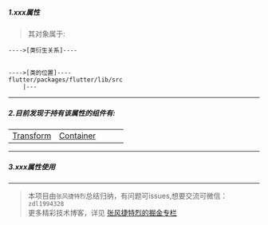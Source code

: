 ##### 1.xxx属性
> 其对象属于:

```
---->[类衍生关系]----


---->[类的位置]----
flutter/packages/flutter/lib/src
    |---
```

---

##### 2.目前发现于持有该属性的组件有:
 | |||||
---|---|---|---|---
| [Transform](https://github.com/toly-flutter/flutter_widget_unit/blob/master/Flutter组件集/布局组件/RenderObjectWidget/SingleChildRenderObjectWidget/Transform.md)|[Container](https://github.com/toly-flutter/flutter_widget_unit/blob/master/Flutter组件集/布局组件/StatelessWidget/Container.md)|| 

---

##### 3.xxx属性使用
> 

---




>本项目由`张风捷特烈`总结归纳，有问题可issues,想要交流可微信：`zdl1994328`  
更多精彩技术博客，详见 [张风捷特烈的掘金专栏](https://juejin.im/user/5b42c0656fb9a04fe727eb37)